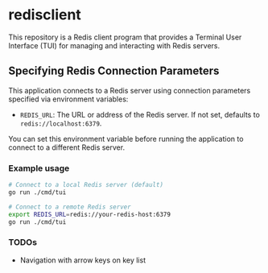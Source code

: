 # redisclient

This repository is a Redis client program that provides a Terminal User Interface (TUI) for managing and interacting with Redis servers.

## Specifying Redis Connection Parameters

This application connects to a Redis server using connection parameters specified via environment variables:

- `REDIS_URL`: The URL or address of the Redis server. If not set, defaults to `redis://localhost:6379`.

You can set this environment variable before running the application to connect to a different Redis server.

### Example usage

```sh
# Connect to a local Redis server (default)
go run ./cmd/tui

# Connect to a remote Redis server
export REDIS_URL=redis://your-redis-host:6379
go run ./cmd/tui
```

### TODOs

- Navigation with arrow keys on key list
